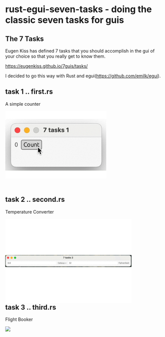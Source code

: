 # rust-egui-seven-tasks - doing the classic seven tasks for guis

## The 7 Tasks

Eugen Kiss has defined 7 tasks that you should accomplish in the gui of your choice so that you really get to know them.

https://eugenkiss.github.io/7guis/tasks/

I decided to go this way with Rust and egui(https://github.com/emilk/egui).

## task 1 .. first.rs

A simple counter

<img src="img/task1.gif" width="320" align="left"><br><br><br><br><br><br><br><br><br><br><br><br><br><br>

## task 2 .. second.rs

Temperature Converter

<img src="img/task2.gif" width="400" align="left"><br><br><br><br><br><br><br><br><br><br><br><br><br><br>

## task 3 .. third.rs

Flight Booker

<img src="img/task3.gif" width="400" align="left"><br><br><br><br><br><br><br><br><br><br><br><br><br><br>


```Rust

```
